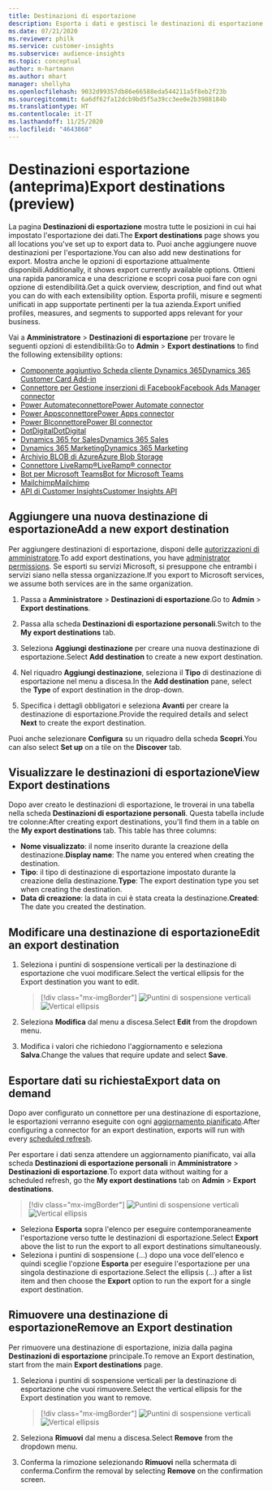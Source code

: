 ```yaml
---
title: Destinazioni di esportazione
description: Esporta i dati e gestisci le destinazioni di esportazione.
ms.date: 07/21/2020
ms.reviewer: philk
ms.service: customer-insights
ms.subservice: audience-insights
ms.topic: conceptual
author: m-hartmann
ms.author: mhart
manager: shellyha
ms.openlocfilehash: 9032d99357db86e66588eda544211a5f8eb2f23b
ms.sourcegitcommit: 6a6df62fa12dcb9bd5f5a39cc3ee0e2b3988184b
ms.translationtype: HT
ms.contentlocale: it-IT
ms.lasthandoff: 11/25/2020
ms.locfileid: "4643868"
---
```

# <a name="export-destinations-preview"></a><span data-ttu-id="3f2a5-103">Destinazioni esportazione (anteprima)</span><span class="sxs-lookup"><span data-stu-id="3f2a5-103">Export destinations (preview)</span></span>

<span data-ttu-id="3f2a5-104">La pagina **Destinazioni di esportazione** mostra tutte le posizioni in cui hai impostato l'esportazione dei dati.</span><span class="sxs-lookup"><span data-stu-id="3f2a5-104">The **Export destinations** page shows you all locations you've set up to export data to.</span></span> <span data-ttu-id="3f2a5-105">Puoi anche aggiungere nuove destinazioni per l'esportazione.</span><span class="sxs-lookup"><span data-stu-id="3f2a5-105">You can also add new destinations for export.</span></span> <span data-ttu-id="3f2a5-106">Mostra anche le opzioni di esportazione attualmente disponibili.</span><span class="sxs-lookup"><span data-stu-id="3f2a5-106">Additionally, it shows export currently available options.</span></span> <span data-ttu-id="3f2a5-107">Ottieni una rapida panoramica e una descrizione e scopri cosa puoi fare con ogni opzione di estendibilità.</span><span class="sxs-lookup"><span data-stu-id="3f2a5-107">Get a quick overview, description, and find out what you can do with each extensibility option.</span></span> <span data-ttu-id="3f2a5-108">Esporta profili, misure e segmenti unificati in app supportate pertinenti per la tua azienda.</span><span class="sxs-lookup"><span data-stu-id="3f2a5-108">Export unified profiles, measures, and segments to supported apps relevant for your business.</span></span>

<span data-ttu-id="3f2a5-109">Vai a **Amministratore** > **Destinazioni di esportazione** per trovare le seguenti opzioni di estendibilità:</span><span class="sxs-lookup"><span data-stu-id="3f2a5-109">Go to **Admin** > **Export destinations** to find the following extensibility options:</span></span>

- [<span data-ttu-id="3f2a5-110">Componente aggiuntivo Scheda cliente Dynamics 365</span><span class="sxs-lookup"><span data-stu-id="3f2a5-110">Dynamics 365 Customer Card Add-in</span></span>](customer-card-add-in.md)
- [<span data-ttu-id="3f2a5-111">Connettore per Gestione inserzioni di Facebook</span><span class="sxs-lookup"><span data-stu-id="3f2a5-111">Facebook Ads Manager connector</span></span>](export-facebook.md)
- [<span data-ttu-id="3f2a5-112">Power Automateconnettore</span><span class="sxs-lookup"><span data-stu-id="3f2a5-112">Power Automate connector</span></span>](export-power-automate.md)
- [<span data-ttu-id="3f2a5-113">Power Appsconnettore</span><span class="sxs-lookup"><span data-stu-id="3f2a5-113">Power Apps connector</span></span>](export-power-apps.md)
- [<span data-ttu-id="3f2a5-114">Power BIconnettore</span><span class="sxs-lookup"><span data-stu-id="3f2a5-114">Power BI connector</span></span>](export-power-bi.md)
- [<span data-ttu-id="3f2a5-115">DotDigital</span><span class="sxs-lookup"><span data-stu-id="3f2a5-115">DotDigital</span></span>](export-dotdigital.md)
- [<span data-ttu-id="3f2a5-116">Dynamics 365 for Sales</span><span class="sxs-lookup"><span data-stu-id="3f2a5-116">Dynamics 365 Sales</span></span>](export-dynamics365-sales.md)
- [<span data-ttu-id="3f2a5-117">Dynamics 365 Marketing</span><span class="sxs-lookup"><span data-stu-id="3f2a5-117">Dynamics 365 Marketing</span></span>](export-dynamics365-marketing.md)
- [<span data-ttu-id="3f2a5-118">Archivio BLOB di Azure</span><span class="sxs-lookup"><span data-stu-id="3f2a5-118">Azure Blob Storage</span></span>](export-azure-blob-storage.md)
- [<span data-ttu-id="3f2a5-119">Connettore LiveRamp&reg;</span><span class="sxs-lookup"><span data-stu-id="3f2a5-119">LiveRamp&reg; connector</span></span>](export-liveramp.md)
- [<span data-ttu-id="3f2a5-120">Bot per Microsoft Teams</span><span class="sxs-lookup"><span data-stu-id="3f2a5-120">Bot for Microsoft Teams</span></span>](export-teams-bot.md)
- [<span data-ttu-id="3f2a5-121">Mailchimp</span><span class="sxs-lookup"><span data-stu-id="3f2a5-121">Mailchimp</span></span>](export-mailchimp.md)
- [<span data-ttu-id="3f2a5-122">API di Customer Insights</span><span class="sxs-lookup"><span data-stu-id="3f2a5-122">Customer Insights API</span></span>](apis.md)

## <a name="add-a-new-export-destination"></a><span data-ttu-id="3f2a5-123">Aggiungere una nuova destinazione di esportazione</span><span class="sxs-lookup"><span data-stu-id="3f2a5-123">Add a new export destination</span></span>

<span data-ttu-id="3f2a5-124">Per aggiungere destinazioni di esportazione, disponi delle [autorizzazioni di amministratore](permissions.md).</span><span class="sxs-lookup"><span data-stu-id="3f2a5-124">To add export destinations, you have [administrator permissions](permissions.md).</span></span> <span data-ttu-id="3f2a5-125">Se esporti su servizi Microsoft, si presuppone che entrambi i servizi siano nella stessa organizzazione.</span><span class="sxs-lookup"><span data-stu-id="3f2a5-125">If you export to Microsoft services, we assume both services are in the same organization.</span></span>

1. <span data-ttu-id="3f2a5-126">Passa a **Amministratore** > **Destinazioni di esportazione**.</span><span class="sxs-lookup"><span data-stu-id="3f2a5-126">Go to **Admin** > **Export destinations**.</span></span>

1. <span data-ttu-id="3f2a5-127">Passa alla scheda **Destinazioni di esportazione personali**.</span><span class="sxs-lookup"><span data-stu-id="3f2a5-127">Switch to the **My export destinations** tab.</span></span>

1. <span data-ttu-id="3f2a5-128">Seleziona **Aggiungi destinazione** per creare una nuova destinazione di esportazione.</span><span class="sxs-lookup"><span data-stu-id="3f2a5-128">Select **Add destination** to create a new export destination.</span></span>

1. <span data-ttu-id="3f2a5-129">Nel riquadro **Aggiungi destinazione**, seleziona il **Tipo** di destinazione di esportazione nel menu a discesa.</span><span class="sxs-lookup"><span data-stu-id="3f2a5-129">In the **Add destination** pane, select the **Type** of export destination in the drop-down.</span></span>

1. <span data-ttu-id="3f2a5-130">Specifica i dettagli obbligatori e seleziona **Avanti** per creare la destinazione di esportazione.</span><span class="sxs-lookup"><span data-stu-id="3f2a5-130">Provide the required details and select **Next** to create the export destination.</span></span>

<span data-ttu-id="3f2a5-131">Puoi anche selezionare **Configura** su un riquadro della scheda **Scopri**.</span><span class="sxs-lookup"><span data-stu-id="3f2a5-131">You can also select **Set up** on a tile on the **Discover** tab.</span></span>

## <a name="view-export-destinations"></a><span data-ttu-id="3f2a5-132">Visualizzare le destinazioni di esportazione</span><span class="sxs-lookup"><span data-stu-id="3f2a5-132">View Export destinations</span></span>

<span data-ttu-id="3f2a5-133">Dopo aver creato le destinazioni di esportazione, le troverai in una tabella nella scheda **Destinazioni di esportazione personali**. Questa tabella include tre colonne:</span><span class="sxs-lookup"><span data-stu-id="3f2a5-133">After creating export destinations, you'll find them in a table on the **My export destinations** tab. This table has three columns:</span></span>

- <span data-ttu-id="3f2a5-134">**Nome visualizzato**: il nome inserito durante la creazione della destinazione.</span><span class="sxs-lookup"><span data-stu-id="3f2a5-134">**Display name**: The name you entered when creating the destination.</span></span>
- <span data-ttu-id="3f2a5-135">**Tipo**: il tipo di destinazione di esportazione impostato durante la creazione della destinazione.</span><span class="sxs-lookup"><span data-stu-id="3f2a5-135">**Type**: The export destination type you set when creating the destination.</span></span>
- <span data-ttu-id="3f2a5-136">**Data di creazione**: la data in cui è stata creata la destinazione.</span><span class="sxs-lookup"><span data-stu-id="3f2a5-136">**Created**: The date you created the destination.</span></span>

## <a name="edit-an-export-destination"></a><span data-ttu-id="3f2a5-137">Modificare una destinazione di esportazione</span><span class="sxs-lookup"><span data-stu-id="3f2a5-137">Edit an export destination</span></span>

1. <span data-ttu-id="3f2a5-138">Seleziona i puntini di sospensione verticali per la destinazione di esportazione che vuoi modificare.</span><span class="sxs-lookup"><span data-stu-id="3f2a5-138">Select the vertical ellipsis for the Export destination you want to edit.</span></span>

   > [!div class="mx-imgBorder"]
   > <span data-ttu-id="3f2a5-139">![Puntini di sospensione verticali](media/export-destinations-page-ellipsis.png "Puntini di sospensione verticali")</span><span class="sxs-lookup"><span data-stu-id="3f2a5-139">![Vertical ellipsis](media/export-destinations-page-ellipsis.png "Vertical ellipsis")</span></span>

1. <span data-ttu-id="3f2a5-140">Seleziona **Modifica** dal menu a discesa.</span><span class="sxs-lookup"><span data-stu-id="3f2a5-140">Select **Edit** from the dropdown menu.</span></span>

1. <span data-ttu-id="3f2a5-141">Modifica i valori che richiedono l'aggiornamento e seleziona **Salva**.</span><span class="sxs-lookup"><span data-stu-id="3f2a5-141">Change the values that require update and select **Save**.</span></span>

## <a name="export-data-on-demand"></a><span data-ttu-id="3f2a5-142">Esportare dati su richiesta</span><span class="sxs-lookup"><span data-stu-id="3f2a5-142">Export data on demand</span></span>

<span data-ttu-id="3f2a5-143">Dopo aver configurato un connettore per una destinazione di esportazione, le esportazioni verranno eseguite con ogni [aggiornamento pianificato](system.md#schedule-tab).</span><span class="sxs-lookup"><span data-stu-id="3f2a5-143">After configuring a connector for an export destination, exports will run with every [scheduled refresh](system.md#schedule-tab).</span></span>

<span data-ttu-id="3f2a5-144">Per esportare i dati senza attendere un aggiornamento pianificato, vai alla scheda **Destinazioni di esportazione personali** in **Amministratore** > **Destinazioni di esportazione**.</span><span class="sxs-lookup"><span data-stu-id="3f2a5-144">To export data without waiting for a scheduled refresh, go the **My export destinations** tab on **Admin** > **Export destinations**.</span></span>

> [!div class="mx-imgBorder"]
> <span data-ttu-id="3f2a5-145">![Puntini di sospensione verticali](media/export-destinations-page-ellipsis.png "Puntini di sospensione verticali")</span><span class="sxs-lookup"><span data-stu-id="3f2a5-145">![Vertical ellipsis](media/export-destinations-page-ellipsis.png "Vertical ellipsis")</span></span>

- <span data-ttu-id="3f2a5-146">Seleziona **Esporta** sopra l'elenco per eseguire contemporaneamente l'esportazione verso tutte le destinazioni di esportazione.</span><span class="sxs-lookup"><span data-stu-id="3f2a5-146">Select **Export** above the list to run the export to all export destinations simultaneously.</span></span>
- <span data-ttu-id="3f2a5-147">Seleziona i puntini di sospensione (...) dopo una voce dell'elenco e quindi sceglie l'opzione **Esporta** per eseguire l'esportazione per una singola destinazione di esportazione.</span><span class="sxs-lookup"><span data-stu-id="3f2a5-147">Select the ellipsis (...) after a list item and then choose the **Export** option to run the export for a single export destination.</span></span>

## <a name="remove-an-export-destination"></a><span data-ttu-id="3f2a5-148">Rimuovere una destinazione di esportazione</span><span class="sxs-lookup"><span data-stu-id="3f2a5-148">Remove an Export destination</span></span>

<span data-ttu-id="3f2a5-149">Per rimuovere una destinazione di esportazione, inizia dalla pagina **Destinazioni di esportazione** principale.</span><span class="sxs-lookup"><span data-stu-id="3f2a5-149">To remove an Export destination, start from the main **Export destinations** page.</span></span>

1. <span data-ttu-id="3f2a5-150">Seleziona i puntini di sospensione verticali per la destinazione di esportazione che vuoi rimuovere.</span><span class="sxs-lookup"><span data-stu-id="3f2a5-150">Select the vertical ellipsis for the Export destination you want to remove.</span></span>

   > [!div class="mx-imgBorder"]
   > <span data-ttu-id="3f2a5-151">![Puntini di sospensione verticali](media/export-destinations-page-ellipsis.png "Puntini di sospensione verticali")</span><span class="sxs-lookup"><span data-stu-id="3f2a5-151">![Vertical ellipsis](media/export-destinations-page-ellipsis.png "Vertical ellipsis")</span></span>

2. <span data-ttu-id="3f2a5-152">Seleziona **Rimuovi** dal menu a discesa.</span><span class="sxs-lookup"><span data-stu-id="3f2a5-152">Select **Remove** from the dropdown menu.</span></span>

3. <span data-ttu-id="3f2a5-153">Conferma la rimozione selezionando **Rimuovi** nella schermata di conferma.</span><span class="sxs-lookup"><span data-stu-id="3f2a5-153">Confirm the removal by selecting **Remove** on the confirmation screen.</span></span>
